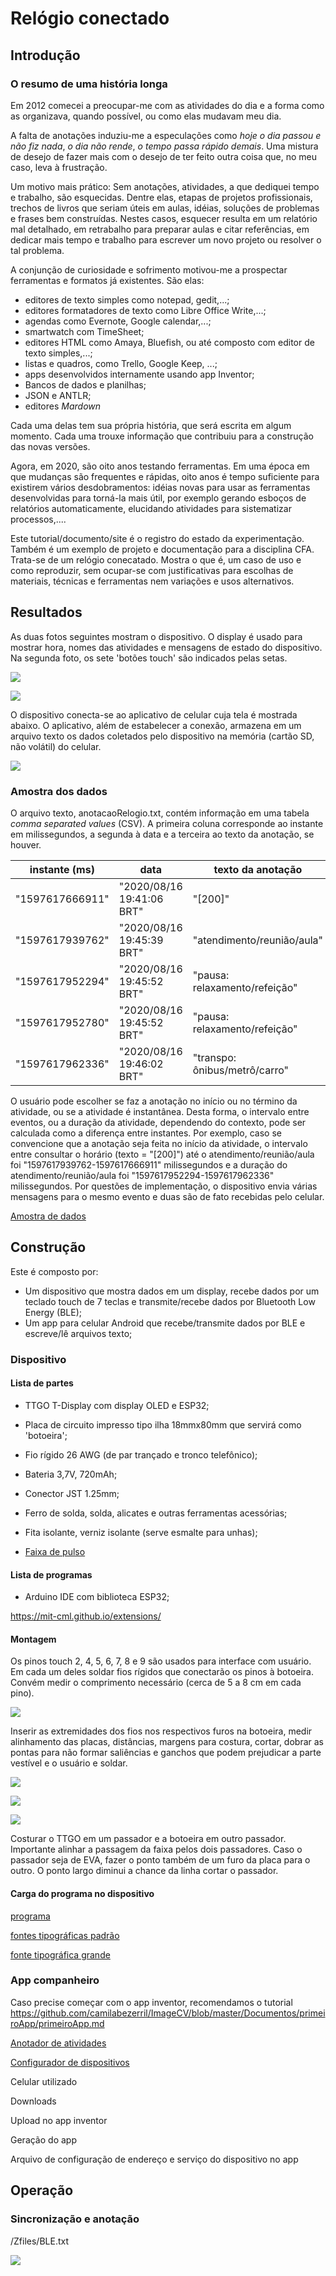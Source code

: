 # Relógio conectado

## Introdução

### O resumo de uma história longa

Em 2012 comecei a preocupar-me com as atividades do dia e a forma como as organizava, quando possível, ou como elas mudavam meu dia.

A falta de anotações induziu-me a especulações como *hoje o dia passou e não fiz nada*, *o dia não rende*, *o tempo passa rápido demais*. Uma mistura de desejo de fazer mais com o desejo de ter feito outra coisa que, no meu caso, leva à frustração.

Um motivo mais prático: Sem anotações, atividades, a que dediquei tempo e trabalho, são esquecidas. Dentre elas, etapas de projetos profissionais, trechos de livros que seriam úteis em aulas, idéias, soluções de problemas e frases bem construídas. Nestes casos, esquecer resulta em um relatório mal detalhado, em retrabalho para preparar aulas e citar referências, em dedicar mais tempo e trabalho para escrever um novo projeto ou resolver o tal problema.

A conjunção de curiosidade e sofrimento motivou-me a prospectar ferramentas e formatos já existentes. São elas: 

- editores de texto simples como notepad, gedit,...; 
- editores formatadores de texto como Libre Office Write,...; 
- agendas como Evernote, Google calendar,...; 
- smartwatch com TimeSheet;
- editores HTML como Amaya, Bluefish, ou até composto com editor de texto simples,...;
- listas e quadros, como Trello, Google Keep, ...;
- apps desenvolvidos internamente usando app Inventor;
- Bancos de dados e planilhas;
- JSON e ANTLR;
- editores *Mardown*

Cada uma delas tem sua própria história, que será escrita em algum momento. Cada uma trouxe informação que contribuiu para a construção das novas versões.

Agora, em 2020, são oito anos testando ferramentas. Em uma época em que mudanças são frequentes e rápidas, oito anos é tempo suficiente para existirem vários desdobramentos: idéias novas para usar as ferramentas desenvolvidas para torná-la mais útil, por exemplo gerando esboços de relatórios automaticamente, elucidando atividades para sistematizar processos,....

Este tutorial/documento/site é o registro do estado da experimentação. Também é um exemplo de projeto e documentação para a disciplina CFA. Trata-se de um relógio conecatado. Mostra o que é, um caso de uso e como reproduzir, sem ocupar-se com justificativas para escolhas de materiais, técnicas e ferramentas nem variações e usos alternativos.

## Resultados

As duas fotos seguintes mostram o dispositivo. O display é usado para mostrar hora, nomes das atividades e mensagens de estado do dispositivo. Na segunda foto, os sete 'botões touch' são indicados pelas setas.

<!--- convert -crop 3368x1800+300+800 IMG_20200817_191645877.jpg relogioNoPulso.jpg --->

![](imagens/relogioNoPulso-1.jpg)

<!--- convert -crop 3368x1800+300+800 IMG_20200817_191704988.jpg relogioACK.jpg --->

![](imagens/desenhando.png)

O dispositivo conecta-se ao aplicativo de celular cuja tela é mostrada abaixo. O aplicativo, além de estabelecer a conexão, armazena em um arquivo texto os dados coletados pelo dispositivo na memória (cartão SD, não volátil) do celular.

![](imagens/Screenshot_20200827-170248.png)

### Amostra dos dados

O arquivo texto, anotacaoRelogio.txt, contém informação em uma tabela *comma separated values* (CSV). A primeira coluna corresponde ao instante em milissegundos, a segunda à data e a terceira ao texto da anotação, se houver.

| instante (ms)   | data                      | texto da anotação |
| --------------- | ------------------------- | ------ |
| "1597617666911" | "2020/08/16 19:41:06 BRT" | "[200]" |
| "1597617939762" | "2020/08/16 19:45:39 BRT" | "atendimento/reunião/aula" |
| "1597617952294" | "2020/08/16 19:45:52 BRT" | "pausa: relaxamento/refeição" |
| "1597617952780" | "2020/08/16 19:45:52 BRT" | "pausa: relaxamento/refeição" |
| "1597617962336" | "2020/08/16 19:46:02 BRT" | "transpo: ônibus/metrô/carro" |

O usuário pode escolher se faz a anotação no início ou no término da atividade, ou se a atividade é instantânea. Desta forma, o intervalo entre eventos, ou a duração da atividade, dependendo do contexto, pode ser calculada como a diferença entre instantes. Por exemplo, caso se convencione que a anotação seja feita no início da atividade, o intervalo entre consultar o horário (texto = "[200]") até o atendimento/reunião/aula foi "1597617939762-1597617666911" milissegundos e a duração do atendimento/reunião/aula foi "1597617952294-1597617962336" milissegundos. Por questões de implementação, o dispositivo envia várias mensagens para o mesmo evento e duas são de fato recebidas pelo celular.

[Amostra de dados](arquivos/anotacaoRelogio.txt)

## Construção

Este é composto por:

- Um dispositivo que mostra dados em um display, recebe dados por um teclado touch de 7 teclas e transmite/recebe dados por Bluetooth Low Energy (BLE);
- Um app para celular Android que recebe/transmite dados por BLE e escreve/lê arquivos texto;

### Dispositivo

#### Lista de partes

- TTGO T-Display com display OLED e ESP32;
- Placa de circuito impresso tipo ilha 18mmx80mm que servirá como 'botoeira';
- Fio rígido 26 AWG (de par trançado e tronco telefônico);
- Bateria 3,7V, 720mAh;
- Conector JST 1.25mm;
- Ferro de solda, solda, alicates e outras ferramentas acessórias;
- Fita isolante, verniz isolante (serve esmalte para unhas);

- [Faixa de pulso](../../componentes/vestiveis/faixaDePulso/README.md)

#### Lista de programas

- Arduino IDE com biblioteca ESP32;

https://mit-cml.github.io/extensions/

#### Montagem

Os pinos touch 2, 4, 5, 6, 7, 8 e 9 são usados para interface com usuário. Em cada um deles soldar fios rígidos que conectarão os pinos à botoeira. Convém medir o comprimento necessário (cerca de 5 a 8 cm em cada pino).

![](imagens/fios-1.jpg)

Inserir as extremidades dos fios nos respectivos furos na botoeira, medir alinhamento das placas, distâncias, margens para costura, cortar, dobrar as pontas para não formar saliências e ganchos que podem prejudicar a parte vestível e o usuário e soldar.

<!--- convert -crop 2000x2500+300+800 IMG_20200816_203421359.jpg botoeira.jpg --->

![](imagens/botoeira-1.jpg)

<!--- convert -crop 2000x2500+700+1200 IMG_20200816_203450772.jpg botoeira-verso.jpg --->

![](imagens/botoeira-verso-1.jpg)

<!--- convert -crop 1500x1000+800+1200 IMG_20200817_103059046.jpg botoeira-soldada.jpg --->

![](imagens/botoeira-soldada.jpg)

Costurar o TTGO em um passador e a botoeira em outro passador. Importante alinhar a passagem da faixa pelos dois passadores. Caso o passador seja de EVA, fazer o ponto também de um furo da placa para o outro. O ponto largo diminui a chance da linha cortar o passador.

#### Carga do programa no dispositivo

[programa](arquivos/Relogio-protocolo-v5.ino)

[fontes tipográficas padrão](arquivos/images.h)

[fonte tipográfica grande](arquivos/roboto3.h)


### App companheiro

Caso precise começar com o app inventor, recomendamos o tutorial <https://github.com/camilabezerril/ImageCV/blob/master/Documentos/primeiroApp/primeiroApp.md>

[Anotador de atividades](arquivos/Relogio_BLE_V3.aia)

[Configurador de dispositivos](arquivos/BLE_Protocolo.aia)

Celular utilizado

Downloads

Upload no app inventor

Geração do app

Arquivo de configuração de endereço e serviço do dispositivo no app

## Operação

### Sincronização e anotação

/Zfiles/BLE.txt

![](imagens/Screenshot_20200827-171327.png)


